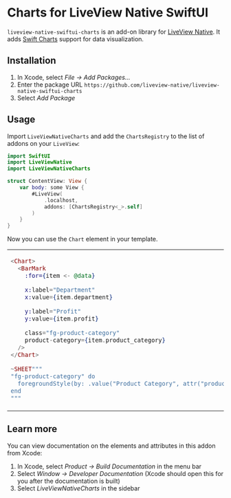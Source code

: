 # Charts for LiveView Native SwiftUI

`liveview-native-swiftui-charts` is an add-on library for [LiveView Native](https://github.com/liveview-native/live_view_native). It adds [Swift Charts](https://developer.apple.com/documentation/charts) support for data visualization.

## Installation

1. In Xcode, select *File → Add Packages...*
2. Enter the package URL `https://github.com/liveview-native/liveview-native-swiftui-charts`
3. Select *Add Package*

## Usage

Import `LiveViewNativeCharts` and add the `ChartsRegistry` to the list of addons on your `LiveView`:

```swift
import SwiftUI
import LiveViewNative
import LiveViewNativeCharts

struct ContentView: View {
    var body: some View {
        #LiveView(
            .localhost,
            addons: [ChartsRegistry<_>.self]
        )
    }
}
```

Now you can use the `Chart` element in your template.

<table>

<tr>
<td>

```heex
<Chart>
  <BarMark
    :for={item <- @data}

    x:label="Department"
    x:value={item.department}

    y:label="Profit"
    y:value={item.profit}

    class="fg-product-category"
    product-category={item.product_category}
  />
</Chart>
```
```ex
~SHEET"""
"fg-product-category" do
  foregroundStyle(by: .value("Product Category", attr("product-category")))
end
"""
```

</td>

<td>
<img src="./docs/example.png" alt="LiveView Native Charts screenshot" width="300" />
</td>

</tr>

</table>

## Learn more

You can view documentation on the elements and attributes in this addon from Xcode:

1. In Xcode, select *Product → Build Documentation* in the menu bar
2. Select *Window → Developer Documentation* (Xcode should open this for you after the documentation is built)
3. Select *LiveViewNativeCharts* in the sidebar